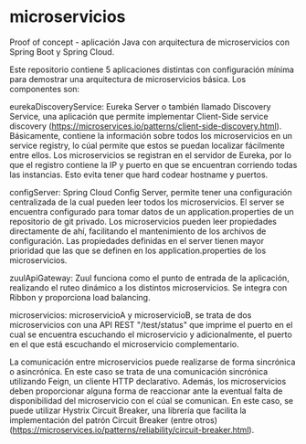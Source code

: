 # microservicios
Proof of concept - aplicación Java con arquitectura de microservicios con Spring Boot y Spring Cloud.

Este repositorio contiene 5 aplicaciones distintas con configuración mínima para demostrar una arquitectura de microservicios básica.
Los componentes son:

eurekaDiscoveryService: Eureka Server o también llamado Discovery Service, una aplicación que permite implementar Client-Side service discovery (https://microservices.io/patterns/client-side-discovery.html). Básicamente, contiene la información sobre todos los microservicios en un service registry, lo cúal permite que estos se puedan localizar fácilmente entre ellos. Los microservicios se registran en el servidor de Eureka, por lo que el registro contiene la IP y puerto en que se encuentran corriendo todas las instancias. Esto evita tener que hard codear hostname y puertos.

configServer: Spring Cloud Config Server, permite tener una configuración centralizada de la cual pueden leer todos los microservicios. El server se encuentra configurado para tomar datos de un application.properties de un repositorio de git privado. Los microservicios pueden leer propiedades directamente de ahí, facilitando el mantenimiento de los archivos de configuración. Las propiedades definidas en el server tienen mayor prioridad que las que se definen en los application.properties de los microservicios. 

zuulApiGateway: Zuul funciona como el punto de entrada de la aplicación, realizando el ruteo dinámico a los distintos microservicios. Se integra con Ribbon y proporciona load 
balancing.

microservicios: microservicioA y microservicioB, se trata de dos microservicios con una API REST "/test/status" que imprime el puerto en el cual se encuentra escuchando el microservicio y adicionalmente, el puerto en el que está escuchando el microservicio complementario.

La comunicación entre microservicios puede realizarse de forma sincrónica o asincrónica. En este caso se trata de una comunicación sincrónica utilizando Feign, un cliente HTTP declarativo. Además, los microservicios deben proporcionar alguna forma de reaccionar ante la eventual falta de disponibilidad del microservicio con el cúal se comunican. En este caso, se puede utilizar Hystrix Circuit Breaker, una librería que facilita la implementación del patrón Circuit Breaker (entre otros) (https://microservices.io/patterns/reliability/circuit-breaker.html). 
